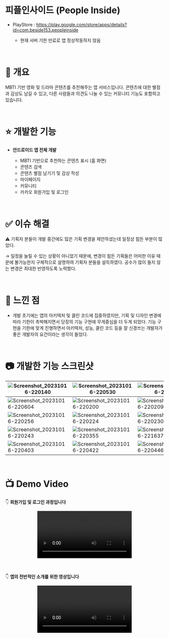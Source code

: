 # 피플인사이드 (People Inside)

- PlayStore : https://play.google.com/store/apps/details?id=com.beside153.peopleinside

    - 현재 서버 기한 만료로 앱 정상작동하지 않음

<br>

# 📝 개요

MBTI 기반 영화 및 드라마 콘텐츠를 추천해주는 앱 서비스입니다. 콘텐츠에 대한 별점과 감상도 남길 수 있고, 다른 사람들과 의견도 나눌 수 있는 커뮤니티 기능도 포함하고 있습니다.

<br>

# ⭐️ 개발한 기능

- **안드로이드 앱 전체 개발**
  
    - MBTI 기반으로 추천하는 콘텐츠 표시 (홈 화면)
    - 콘텐츠 검색
    - 콘텐츠 별점 남기기 및 감상 작성
    - 마이페이지
    - 커뮤니티
    - 카카오 회원가입 및 로그인

<br>

# ✅ 이슈 해결

⚠️ 기획자 분들이 개발 중간에도 많은 기획 변경을 제안하셨는데 일정상 힘든 부분이 많았다.

→ 일정을 늘릴 수 있는 상황이 아니었기 때문에, 변경이 힘든 기획들은 어떠한 이유 때문에 불가능한지 구체적으로 설명하여 기획자 분들을 설득하였다. 공수가 많이 들지 않는 변경은 최대한 반영하도록 노력했다.

<br>

# 🤔 느낀 점

- 개발 초기에는 앱의 아키텍처 및 클린 코드에 집중하였지만, 기획 및 디자인 변경에 따라 기한이 촉박해지면서 당장의 기능 구현에 무게중심을 더 두게 되었다. 기능 구현을 기한에 맞게 진행하면서 아키텍처, 성능, 클린 코드 등을 잘 신경쓰는 개발자가 좋은 개발자의 요건이라는 생각이 들었다.

<br>

# 📷 개발한 기능 스크린샷

|![Screenshot_20231016-220140](https://github.com/beside153/people_inside_android/assets/78577085/8bb7b5dc-8243-4596-b3a2-eccfdef80744) |![Screenshot_20231016-220530](https://github.com/beside153/people_inside_android/assets/78577085/dde9fd2c-b7ef-4301-8337-516b665670d1) |![Screenshot_20231016-220539](https://github.com/beside153/people_inside_android/assets/78577085/c22bae2f-ad5c-47d2-9240-2709fbe6cf22) |
|-|-|-|
|![Screenshot_20231016-220604](https://github.com/beside153/people_inside_android/assets/78577085/e7c043d1-ffc7-4843-93d5-0b4f0cbe48a6) |![Screenshot_20231016-220200](https://github.com/beside153/people_inside_android/assets/78577085/f7d076bf-32da-44c6-9c07-da2976afc2f8) |![Screenshot_20231016-220209](https://github.com/beside153/people_inside_android/assets/78577085/9acffcc0-c2fd-49b5-a0b9-ce0017a3a269) |
|![Screenshot_20231016-220256](https://github.com/beside153/people_inside_android/assets/78577085/96435b1c-2689-4c58-9f75-836af9ba3359) |![Screenshot_20231016-220224](https://github.com/beside153/people_inside_android/assets/78577085/8cc16593-7843-48d3-b8eb-fbb6216dbd6b) |![Screenshot_20231016-220230](https://github.com/beside153/people_inside_android/assets/78577085/fac62ab1-caac-479e-a4cc-23d23b99c856) |
|![Screenshot_20231016-220243](https://github.com/beside153/people_inside_android/assets/78577085/a2fbcb19-6d57-4db2-9a4f-5ae7b6470219) |![Screenshot_20231016-220355](https://github.com/beside153/people_inside_android/assets/78577085/097d9021-24ed-4d97-b60b-5a6116940be7) |![Screenshot_20231016-221637](https://github.com/beside153/people_inside_android/assets/78577085/b5a4f2f1-bf38-456c-80ce-b532d29f0bbc) |
|![Screenshot_20231016-220403](https://github.com/beside153/people_inside_android/assets/78577085/d5fb7e50-4e8e-4e43-af7e-0d3f564f8152) |![Screenshot_20231016-220422](https://github.com/beside153/people_inside_android/assets/78577085/9de3b557-82b4-42db-849d-4613c17bf986) |![Screenshot_20231016-220446](https://github.com/beside153/people_inside_android/assets/78577085/2cac2ca2-f629-445c-949f-06f5061b1555) |

<br>

# 📺 Demo Video

👇 **회원가입 및 로그인 과정입니다**
<div align="center">
  <video src="https://github.com/beside153/people_inside_android/assets/78577085/8ea1822e-8911-482e-b735-d6dfa99f1331" />
</div>

<br>
<br>


👇 **앱의 전반적인 소개를 위한 영상입니다**
<div align="center">
  <video src="https://github.com/beside153/people_inside_android/assets/78577085/0bb49f52-1136-4af5-92a0-7c454739b84e" />
</div>
